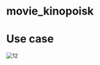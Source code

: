 # movie_kinopoisk

# Use case
![12](https://github.com/maxjogobella/tinkoff_android_2023/assets/106059025/6e096ce4-a5e2-4715-955f-73e147d7459d)

